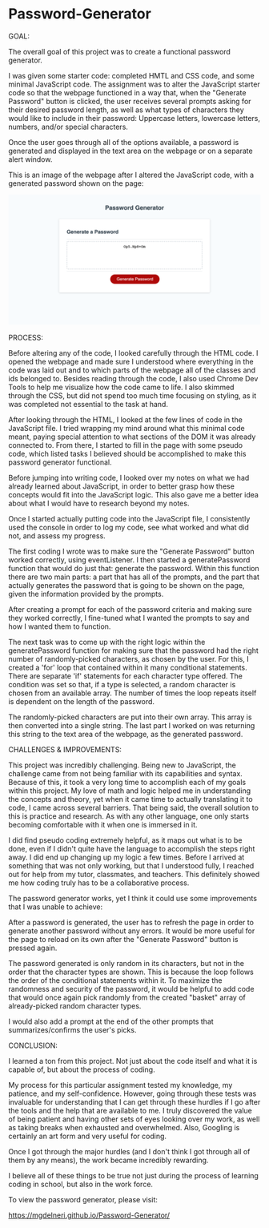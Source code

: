 # Password-Generator

GOAL: 

The overall goal of this project was to create a functional password generator. 

I was given some starter code: completed HMTL and CSS code, and some minimal JavaScript code. The assignment was to alter the JavaScript starter code so that the webpage functioned in a way that, when the "Generate Password" button is clicked, the user receives several prompts asking for their desired password length, as well as what types of characters they would like to include in their password: Uppercase letters, lowercase letters, numbers, and/or special characters. 

Once the user goes through all of the options available, a password is generated and displayed in the text area on the webpage or on a separate alert window. 

This is an image of the webpage after I altered the JavaScript code, with a generated password shown on the page:

![](Assets/screencapture-127-0-0-1-5501-index-html-2021-03-01-22_07_03.png)


PROCESS: 

Before altering any of the code, I looked carefully through the HTML code. I opened the webpage and made sure I understood where everything in the code was laid out and to which parts of the webpage all of the classes and ids belonged to. Besides reading through the code, I also used Chrome Dev Tools to help me visualize how the code came to life. I also skimmed through the CSS, but did not spend too much time focusing on styling, as it was completed not essential to the task at hand. 

After looking through the HTML, I looked at the few lines of code in the JavaScript file. I tried wrapping my mind around what this minimal code meant, paying special attention to what sections of the DOM it was already connected to. From there, I started to fill in the page with some pseudo code, which listed tasks I believed should be accomplished to make this password generator functional. 

Before jumping into writing code, I looked over my notes on what we had already learned about JavaScript, in order to better grasp how these concepts would fit into the JavaScript logic. This also gave me a better idea about what I would have to research beyond my notes. 

Once I started actually putting code into the JavaScript file, I consistently used the console in order to log my code, see what worked and what did not, and assess my progress. 

The first coding I wrote was to make sure the "Generate Password" button worked correctly, using eventListener. I then started a generatePassword function that would do just that: generate the password. Within this function there are two main parts: a part that has all of the prompts, and the part that actually generates the password that is going to be shown on the page, given the information provided by the prompts. 

After creating a prompt for each of the password criteria and making sure they worked correctly, I fine-tuned what I wanted the prompts to say and how I wanted them to function. 

The next task was to come up with the right logic within the generatePassword function for making sure that the password had the right number of randomly-picked characters, as chosen by the user. For this, I created a 'for' loop that contained within it many conditional statements. There are separate 'if' statements for each character type offered. The condition was set so that, if a type is selected, a random character is chosen from an available array. The number of times the loop repeats itself is dependent on the length of the password. 

The randomly-picked characters are put into their own array. This array is then converted into a single string. The last part I worked on was returning this string to the text area of the webpage, as the generated password. 


CHALLENGES & IMPROVEMENTS: 

This project was incredibly challenging. Being new to JavaScript, the challenge came from not being familiar with its capabilities and syntax. Because of this, it took a very long time to accomplish each of my goals within this project. My love of math and logic helped me in understanding the concepts and theory, yet when it came time to actually translating it to code, I came across several barriers. That being said, the overall solution to this is practice and research. As with any other language, one only starts becoming comfortable with it when one is immersed in it. 

I did find pseudo coding extremely helpful, as it maps out what is to be done, even if I didn't quite have the language to accomplish the steps right away. I did end up changing up my logic a few times. Before I arrived at something that was not only working, but that I understood fully, I reached out for help from my tutor, classmates, and teachers. This definitely showed me how coding truly has to be a collaborative process. 

The password generator works, yet I think it could use some improvements that I was unable to achieve: 

After a password is generated, the user has to refresh the page in order to generate another password without any errors. It would be more useful for the page to reload on its own after the "Generate Password" button is pressed again.

The password generated is only random in its characters, but not in the order that the character types are shown. This is because the loop follows the order of the conditional statements within it. To maximize the randomness and security of the password, it would be helpful to add code that would once again pick randomly from the created "basket" array of already-picked random character types.  

I would also add a prompt at the end of the other prompts that summarizes/confirms the user's picks. 


CONCLUSION: 

I learned a ton from this project. Not just about the code itself and what it is capable of, but about the process of coding. 

My process for this particular assignment tested my knowledge, my patience, and my self-confidence. However, going through these tests was invaluable for understanding that I can get through these hurdles if I go after the tools and the help that are available to me. I truly discovered the value of being patient and having other sets of eyes looking over my work, as well as taking breaks when exhausted and overwhelmed. Also, Googling is certainly an art form and very useful for coding. 

Once I got through the major hurdles (and I don't think I got through all of them by any means), the work became incredibly rewarding. 

I believe all of these things to be true not just during the process of learning coding in school, but also in the work force. 


To view the password generator, please visit: 

https://mgdelneri.github.io/Password-Generator/




